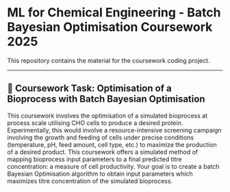 # ML for Chemical Engineering - Batch Bayesian Optimisation Coursework 2025

This repository contains the material for the coursework coding project. 

---

## 📂 Coursework Task: Optimisation of a Bioprocess with Batch Bayesian Optimisation

This coursework involves the optimisation of a simulated bioprocess at process scale utilising CHO cells to produce a desired protein. Experimentally, this would involve a resource-intensive screening campaign involving the growth and feeding of cells under precise conditions (temperature, pH, feed amount, cell type, etc.) to maximize the production of a desired product. This coursework offers a simulated method of mapping bioprocess input parameters to a final predicted titre concentration: a measure of cell productivity. Your goal is to create a batch Bayesian Optimisation algorithm to obtain input parameters which maximizes titre concentration of the simulated bioprocess. 
